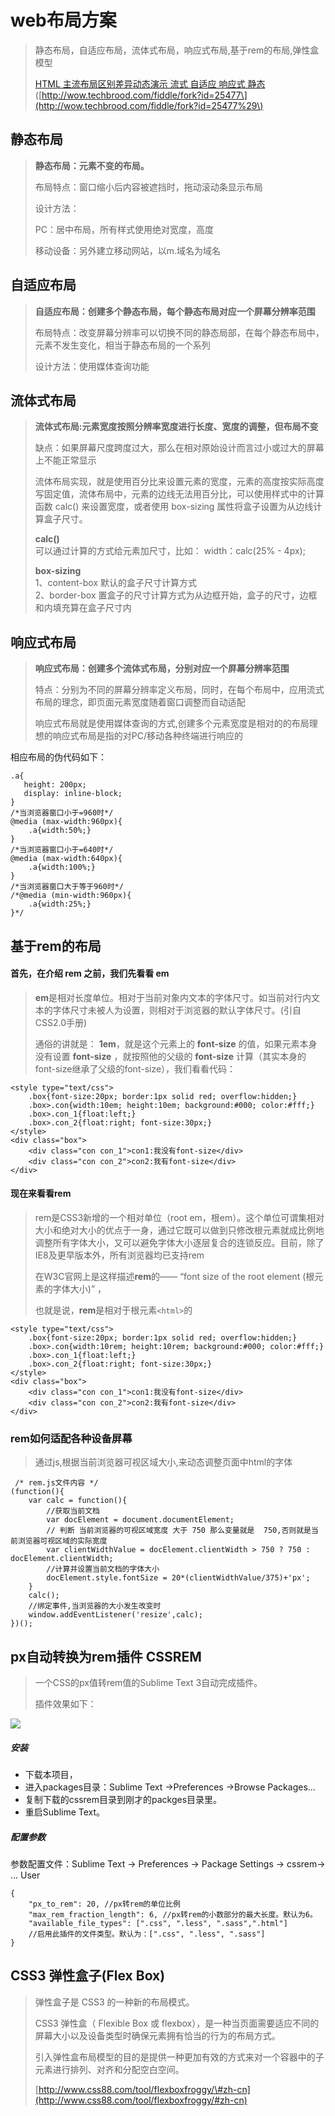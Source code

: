 # web布局方案

> 静态布局，自适应布局，流体式布局，响应式布局,基于rem的布局,弹性盒模型
>
> [HTML 主流布局区别差异动态演示 流式 自适应 响应式 静态](http://wow.techbrood.com/fiddle/fork?id=25477) \([http://wow.techbrood.com/fiddle/fork?id=25477\](http://wow.techbrood.com/fiddle/fork?id=25477%29\)

## 静态布局

> **静态布局：元素不变的布局。**
>
> 布局特点：窗口缩小后内容被遮挡时，拖动滚动条显示布局
>
> 设计方法：
>
> PC：居中布局，所有样式使用绝对宽度，高度
>
> 移动设备：另外建立移动网站，以m.域名为域名

## **自适应布局**

> **自适应布局：创建多个静态布局，每个静态布局对应一个屏幕分辨率范围**
>
> 布局特点：改变屏幕分辨率可以切换不同的静态局部，在每个静态布局中，元素不发生变化，相当于静态布局的一个系列
>
> 设计方法：使用媒体查询功能

## **流体式布局**

> **流体式布局:元素宽度按照分辨率宽度进行长度、宽度的调整，但布局不变**
>
> 缺点：如果屏幕尺度跨度过大，那么在相对原始设计而言过小或过大的屏幕上不能正常显示
>
> 流体布局实现，就是使用百分比来设置元素的宽度，元素的高度按实际高度写固定值，流体布局中，元素的边线无法用百分比，可以使用样式中的计算函数 calc\(\) 来设置宽度，或者使用 box-sizing 属性将盒子设置为从边线计算盒子尺寸。
>
> **calc\(\)**  
> 可以通过计算的方式给元素加尺寸，比如： width：calc\(25% - 4px\);
>
> **box-sizing**  
> 1、content-box 默认的盒子尺寸计算方式  
> 2、border-box 置盒子的尺寸计算方式为从边框开始，盒子的尺寸，边框和内填充算在盒子尺寸内

## 响应式布局

> **响应式布局：创建多个流体式布局，分别对应一个屏幕分辨率范围**
>
> 特点：分别为不同的屏幕分辨率定义布局，同时，在每个布局中，应用流式布局的理念，即页面元素宽度随着窗口调整而自动适配
>
> 响应式布局就是使用媒体查询的方式,创建多个元素宽度是相对的的布局理想的响应式布局是指的对PC/移动各种终端进行响应的

相应布局的伪代码如下：

```
.a{
   height: 200px;
   display: inline-block;
}
/*当浏览器窗口小于=960时*/
@media (max-width:960px){
    .a{width:50%;}
}
/*当浏览器窗口小于=640时*/
@media (max-width:640px){
    .a{width:100%;}
}
/*当浏览器窗口大于等于960时*/
/*@media (min-width:960px){
    .a{width:25%;}
}*/
```

## 基于rem的布局

#### 首先，在介绍 **rem** 之前，我们先看看 **em**

> **em**是相对长度单位。相对于当前对象内文本的字体尺寸。如当前对行内文本的字体尺寸未被人为设置，则相对于浏览器的默认字体尺寸。\(引自CSS2.0手册\)
>
> 通俗的讲就是： **1em**，就是这个元素上的 **font-size** 的值，如果元素本身没有设置 **font-size** ，就按照他的父级的 **font-size** 计算（其实本身的font-size继承了父级的font-size），我们看看代码：

```
<style type="text/css">
    .box{font-size:20px; border:1px solid red; overflow:hidden;}
    .box>.con{width:10em; height:10em; background:#000; color:#fff;}
    .box>.con_1{float:left;}
    .box>.con_2{float:right; font-size:30px;}
</style>
<div class="box">
    <div class="con con_1">con1:我没有font-size</div>
    <div class="con con_2">con2:我有font-size</div>
</div>
```

#### 现在来看看rem

> rem是CSS3新增的一个相对单位（root em，根em）。这个单位可谓集相对大小和绝对大小的优点于一身，通过它既可以做到只修改根元素就成比例地调整所有字体大小，又可以避免字体大小逐层复合的连锁反应。目前，除了IE8及更早版本外，所有浏览器均已支持rem
>
> 在W3C官网上是这样描述**rem**的—— “font size of the root element \(根元素的字体大小\)” ，
>
> 也就是说，**rem**是相对于根元素`<html>`的

```
<style type="text/css">
    .box{font-size:20px; border:1px solid red; overflow:hidden;}
    .box>.con{width:10rem; height:10rem; background:#000; color:#fff;}
    .box>.con_1{float:left;}
    .box>.con_2{float:right; font-size:30px;}
</style>
<div class="box">
    <div class="con con_1">con1:我没有font-size</div>
    <div class="con con_2">con2:我有font-size</div>
</div>
```

### rem如何适配各种设备屏幕

> 通过js,根据当前浏览器可视区域大小,来动态调整页面中html的字体

```
 /* rem.js文件内容 */
(function(){
    var calc = function(){
        //获取当前文档
        var docElement = document.documentElement;
        // 判断 当前浏览器的可视区域宽度 大于 750 那么变量就是  750,否则就是当前浏览器可视区域的实际宽度
        var clientWidthValue = docElement.clientWidth > 750 ? 750 : docElement.clientWidth;
        //计算并设置当前文档的字体大小
        docElement.style.fontSize = 20*(clientWidthValue/375)+'px';
    }
    calc();
    //绑定事件,当浏览器的大小发生改变时
    window.addEventListener('resize',calc);
})();
```

## px自动转换为rem插件 CSSREM

> 一个CSS的px值转rem值的Sublime Text 3自动完成插件。
>
> 插件效果如下：

![](/assets/cssrem.gif)

##### 安装

* 下载本项目，
* 进入packages目录：Sublime Text -&gt;Preferences -&gt;Browse Packages...
* 复制下载的cssrem目录到刚才的packges目录里。
* 重启Sublime Text。

##### 配置参数

参数配置文件：Sublime Text -&gt; Preferences -&gt; Package Settings -&gt; cssrem-&gt; ... User

```
{
    "px_to_rem": 20, //px转rem的单位比例
    "max_rem_fraction_length": 6, //px转rem的小数部分的最大长度。默认为6。
    "available_file_types": [".css", ".less", ".sass",".html"]
    //启用此插件的文件类型。默认为：[".css", ".less", ".sass"]
}
```

## CSS3 弹性盒子\(Flex Box\)

> 弹性盒子是 CSS3 的一种新的布局模式。
>
> CSS3 弹性盒（ Flexible Box 或 flexbox），是一种当页面需要适应不同的屏幕大小以及设备类型时确保元素拥有恰当的行为的布局方式。
>
> 引入弹性盒布局模型的目的是提供一种更加有效的方式来对一个容器中的子元素进行排列、对齐和分配空白空间。
>
> [http://www.css88.com/tool/flexboxfroggy/\#zh-cn](http://www.css88.com/tool/flexboxfroggy/#zh-cn)



